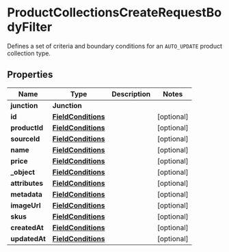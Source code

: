 

# ProductCollectionsCreateRequestBodyFilter

Defines a set of criteria and boundary conditions for an `AUTO_UPDATE` product collection type.

## Properties

| Name | Type | Description | Notes |
|------------ | ------------- | ------------- | -------------|
|**junction** | **Junction** |  |  |
|**id** | [**FieldConditions**](FieldConditions.md) |  |  [optional] |
|**productId** | [**FieldConditions**](FieldConditions.md) |  |  [optional] |
|**sourceId** | [**FieldConditions**](FieldConditions.md) |  |  [optional] |
|**name** | [**FieldConditions**](FieldConditions.md) |  |  [optional] |
|**price** | [**FieldConditions**](FieldConditions.md) |  |  [optional] |
|**_object** | [**FieldConditions**](FieldConditions.md) |  |  [optional] |
|**attributes** | [**FieldConditions**](FieldConditions.md) |  |  [optional] |
|**metadata** | [**FieldConditions**](FieldConditions.md) |  |  [optional] |
|**imageUrl** | [**FieldConditions**](FieldConditions.md) |  |  [optional] |
|**skus** | [**FieldConditions**](FieldConditions.md) |  |  [optional] |
|**createdAt** | [**FieldConditions**](FieldConditions.md) |  |  [optional] |
|**updatedAt** | [**FieldConditions**](FieldConditions.md) |  |  [optional] |



